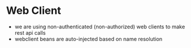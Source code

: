 # Web Client
- we are using non-authenticated (non-authorized) web clients to make rest api calls
- webclient beans are auto-injected based on name resolution

